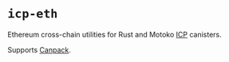 # `icp-eth`

Ethereum cross-chain utilities for Rust and Motoko [ICP](https://internetcomputer.org/) canisters.

Supports [Canpack](https://github.com/rvanasa/canpack#readme).
